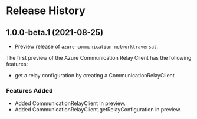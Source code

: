 # Release History

## 1.0.0-beta.1 (2021-08-25)
- Preview release of `azure-communication-networktraversal`.

The first preview of the Azure Communication Relay Client has the following features:

- get a relay configuration by creating a CommunicationRelayClient

### Features Added
- Added CommunicationRelayClient in preview.
- Added CommunicationRelayClient.getRelayConfiguration in preview.
